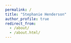```yaml
---
permalink: /
title: "Stephanie Henderson"
author_profile: true
redirect_from: 
  - /about/
  - /about.html/
---
```

